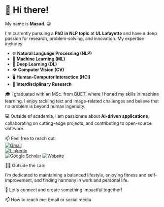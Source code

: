 # 👋 Hi there!  
My name is **Masud**. 😀  

I'm currently pursuing a **PhD in NLP topic** at **UL Lafayette** and have a deep passion for research, problem-solving, and innovation. My expertise includes: 
- 🌐 **Natural Language Processing (NLP)**  
- 🤖 **Machine Learning (ML)**  
- 🧠 **Deep Learning (DL)**  
- 👁️ **Computer Vision (CV)**  
- 🖥️ **Human-Computer Interaction (HCI)**
- 🔬 **Interdisciplinary Research**

🎓 I graduated with an MSc. from BUET, where I honed my skills in machine learning. I enjoy tackling text and image-related challenges and believe that no problem is beyond human ingenuity.

💻 Outside of academia, I am passionate about **AI-driven applications**, collaborating on cutting-edge projects, and contributing to open-source software.  

📫 Feel free to reach out:  
[![Gmail](https://img.shields.io/badge/%20-Email%20Me-blue?labelColor=ef5350&logo=gmail&&logoColor=white)](mailto:your-email@example.com)  
[![LinkedIn](https://img.shields.io/badge/%20-Connect%20on%20LinkedIn-blue?labelColor=0077B5&logo=linkedin&logoColor=white)](https://www.linkedin.com/in/your-profile/)  
[![Google Scholar](https://img.shields.io/badge/%20-Google%20Scholar-4285F4?labelColor=0d47a1&logo=google-scholar&logoColor=white)](https://scholar.google.com/citations?user=XdwImFcAAAAJ&hl=en)
[![Website](https://img.shields.io/badge/%20-Visit%20Website-4285F4?logo=google-chrome&logoColor=white)](https://sites.google.com/view/themasudur)

🏋️‍♂️ Outside the Lab: 

I’m dedicated to maintaining a balanced lifestyle, enjoying fitness and self-improvement, and finding harmony in work and personal life.

🌟 Let's connect and create something impactful together!

📫 How to reach me: Email or social media




